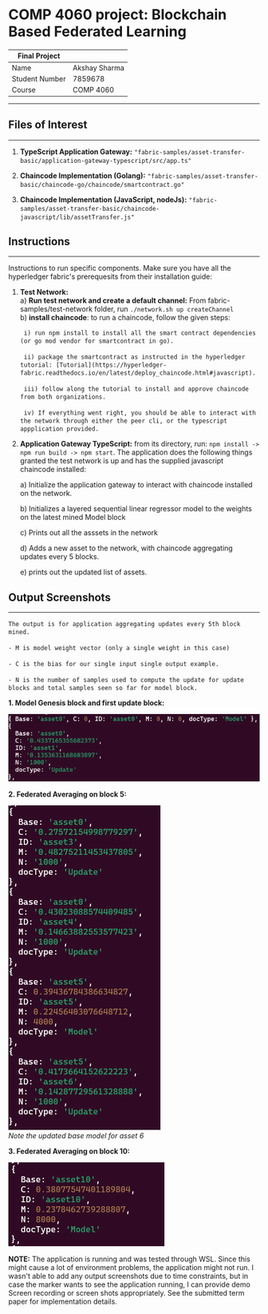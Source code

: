 # COMP 4060 project: Blockchain Based Federated Learning

|Final Project||
|---|---|
|Name| Akshay Sharma|
|Student Number| 7859678|
|Course| COMP 4060|
------


## Files of Interest
---

1) **TypeScript Application Gateway:** `"fabric-samples/asset-transfer-basic/application-gateway-typescript/src/app.ts"`

2) **Chaincode Implementation (Golang):** `"fabric-samples/asset-transfer-basic/chaincode-go/chaincode/smartcontract.go"`

3) **Chaincode Implementation (JavaScript, nodeJs):** `"fabric-samples/asset-transfer-basic/chaincode-javascript/lib/assetTransfer.js"`
 


## Instructions
---

Instructions to run specific components. Make sure you have all the hyperledger fabric's prerequesits from their installation guide:

1) **Test Network:**\
    a) **Run test network and create a default channel:** From fabric-samples/test-network folder, run `./network.sh up createChannel`\
    b) **install chaincode**: to run a chaincode, follow the given steps:

        i) run npm install to install all the smart contract dependencies (or go mod vendor for smartcontract in go).

        ii) package the smartcontract as instructed in the hyperledger tutorial: [Tutorial](https://hyperledger-fabric.readthedocs.io/en/latest/deploy_chaincode.html#javascript).

        iii) follow along the tutorial to install and approve chaincode from both organizations.
        
        iv) If everything went right, you should be able to interact with the network through either the peer cli, or the typescript appplication provided.

2) **Application Gateway TypeScript:** from its directory, run:  `npm install -> npm run build -> npm start`. The application does the following things granted the test network is up and has the supplied javascript chaincode installed:

    a) Initialize the application gateway to interact with chaincode installed on the network.

    b) Initializes a layered sequential linear regressor model to the weights on the latest mined Model block

    c) Prints out all the asssets in the network

    d) Adds a new asset to the network, with chaincode aggregating updates every 5 blocks.

    e) prints out the updated list of assets.

## Output Screenshots
---
```
The output is for application aggregating updates every 5th block mined.

- M is model weight vector (only a single weight in this case)

- C is the bias for our single input single output example.

- N is the number of samples used to compute the update for update blocks and total samples seen so far for model block.

```

**1. Model Genesis block and first update block:** 

![Model Genesis block and first update block](/sample_outputs/Genesis_with_one_update.png)

**2. Federated Averaging on block 5:** 

![Federated Averaging on block 5](/sample_outputs/fedAvg_on_block_5.png) \
*Note the updated base model for asset 6*

**3. Federated Averaging on block 10:** 

![Federated Averaging on block 10](/sample_outputs/fedAvg_on_block_10.png)



**NOTE:** The application is running and was tested through WSL. Since this might cause a lot of environment problems, the application might not run. I wasn't able to add any output screenshots due to time constraints, but in case the marker wants to see the application running, I can provide demo Screen recording or screen shots appropriately. See the submitted term paper for implementation details.



